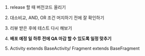 1. release 할 때 버전코드 올리기 
2. 대소비교, AND, OR 조건 머지하기 전에 잘 확인하기 
3. 리뷰 받은 후에 테스트 다시 해보기 
4. **배포 예정 일 하루 전에 QA 마감 할 수 있도록 일정 맞추기** 

5. Activity extends BaseActivity/ Fragment extends BaseFragment 

